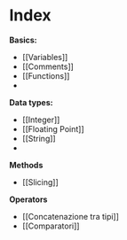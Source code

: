 # Index

**Basics:**
- [[Variables]]
- [[Comments]]
- [[Functions]]
- 

**Data types:**
- [[Integer]]
- [[Floating Point]]
- [[String]]
- 

**Methods**
- [[Slicing]]

**Operators**
- [[Concatenazione tra tipi]]
- [[Comparatori]]
